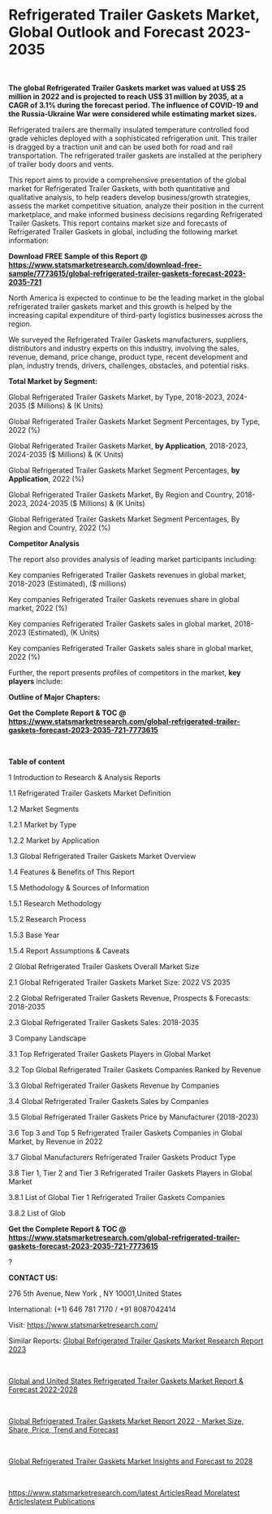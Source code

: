 <h1>Refrigerated Trailer Gaskets Market, Global Outlook and Forecast 2023-2035</h1><br/><p><strong>The global Refrigerated Trailer Gaskets market was valued at US$ 25 million in 2022 and is projected to reach US$ 31 million by 2035, at a <strong>CAGR</strong> of 3.1% during the forecast period. The influence of COVID-19 and the Russia-Ukraine War were considered while estimating market sizes.</strong></p>
 
 
 
 <p>Refrigerated trailers are thermally insulated temperature controlled food grade vehicles deployed with a sophisticated refrigeration unit. This trailer is dragged by a traction unit and can be used both for road and rail transportation. The refrigerated trailer gaskets are installed at the periphery of trailer body doors and vents.</p>
 
 
 
 <p>This report aims to provide a comprehensive presentation of the global market for Refrigerated Trailer Gaskets, with both quantitative and qualitative analysis, to help readers develop business/growth strategies, assess the market competitive situation, analyze their position in the current marketplace, and make informed business decisions regarding Refrigerated Trailer Gaskets. This report contains market size and forecasts of Refrigerated Trailer Gaskets in global, including the following market information:</p>
 
 
 
 <p><strong>Download FREE Sample of this Report @ <a href="https://www.statsmarketresearch.com/download-free-sample/7773615/global-refrigerated-trailer-gaskets-forecast-2023-2035-721">https://www.statsmarketresearch.com/download-free-sample/7773615/global-refrigerated-trailer-gaskets-forecast-2023-2035-721</a></strong></p>
 
 
 
 <p>North America is expected to continue to be the leading market in the global refrigerated trailer gaskets market and this growth is helped by the increasing capital expenditure of third-party logistics businesses across the region.</p>
 
 
 
 <p>We surveyed the Refrigerated Trailer Gaskets manufacturers, suppliers, distributors and industry experts on this industry, involving the sales, revenue, demand, price change, product type, recent development and plan, industry trends, drivers, challenges, obstacles, and potential risks.</p>
 
 
 
 <p><strong>Total Market by Segment:</strong></p>
 
 
 
 <p>Global Refrigerated Trailer Gaskets Market, by Type, 2018-2023, 2024-2035 ($ Millions) & (K Units)</p>
 
 
 
 <p>Global Refrigerated Trailer Gaskets Market Segment Percentages, by Type, 2022 (%)</p>
 
 
 
 <p>Global Refrigerated Trailer Gaskets Market, <strong>by Application</strong>, 2018-2023, 2024-2035 ($ Millions) & (K Units)</p>
 
 
 
 <p>Global Refrigerated Trailer Gaskets Market Segment Percentages, <strong>by Application</strong>, 2022 (%)</p>
 
 
 
 <p>Global Refrigerated Trailer Gaskets Market, By Region and Country, 2018-2023, 2024-2035 ($ Millions) & (K Units)</p>
 
 
 
 <p>Global Refrigerated Trailer Gaskets Market Segment Percentages, By Region and Country, 2022 (%)</p>
 
 
 
 <p><strong>Competitor Analysis</strong></p>
 
 
 
 <p>The report also provides analysis of leading market participants including:</p>
 
 
 
 <p>Key companies Refrigerated Trailer Gaskets revenues in global market, 2018-2023 (Estimated), ($ millions)</p>
 
 
 
 <p>Key companies Refrigerated Trailer Gaskets revenues share in global market, 2022 (%)</p>
 
 
 
 <p>Key companies Refrigerated Trailer Gaskets sales in global market, 2018-2023 (Estimated), (K Units)</p>
 
 
 
 <p>Key companies Refrigerated Trailer Gaskets sales share in global market, 2022 (%)</p>
 
 
 
 <p>Further, the report presents profiles of competitors in the market, <strong>key players</strong> include:</p>
 
 
 
 <p><strong>Outline of Major Chapters:</strong></p>
 
 
 
 <div><b>Get the Complete Report & TOC @ <a href="https://www.statsmarketresearch.com/global-refrigerated-trailer-gaskets-forecast-2023-2035-721-7773615">https://www.statsmarketresearch.com/global-refrigerated-trailer-gaskets-forecast-2023-2035-721-7773615</a></b></div>
 
 
 
 <p><br />
 
 <b>Table of content</b></p>
 
 
 
 <p>1 Introduction to Research & Analysis Reports<br />
 
 1.1 Refrigerated Trailer Gaskets Market Definition<br />
 
 1.2 Market Segments<br />
 
 1.2.1 Market by Type<br />
 
 1.2.2 Market by Application<br />
 
 1.3 Global Refrigerated Trailer Gaskets Market Overview<br />
 
 1.4 Features & Benefits of This Report<br />
 
 1.5 Methodology & Sources of Information<br />
 
 1.5.1 Research Methodology<br />
 
 1.5.2 Research Process<br />
 
 1.5.3 Base Year<br />
 
 1.5.4 Report Assumptions & Caveats<br />
 
 2 Global Refrigerated Trailer Gaskets Overall Market Size<br />
 
 2.1 Global Refrigerated Trailer Gaskets Market Size: 2022 VS 2035<br />
 
 2.2 Global Refrigerated Trailer Gaskets Revenue, Prospects & Forecasts: 2018-2035<br />
 
 2.3 Global Refrigerated Trailer Gaskets Sales: 2018-2035<br />
 
 3 Company Landscape<br />
 
 3.1 Top Refrigerated Trailer Gaskets Players in Global Market<br />
 
 3.2 Top Global Refrigerated Trailer Gaskets Companies Ranked by Revenue<br />
 
 3.3 Global Refrigerated Trailer Gaskets Revenue by Companies<br />
 
 3.4 Global Refrigerated Trailer Gaskets Sales by Companies<br />
 
 3.5 Global Refrigerated Trailer Gaskets Price by Manufacturer (2018-2023)<br />
 
 3.6 Top 3 and Top 5 Refrigerated Trailer Gaskets Companies in Global Market, by Revenue in 2022<br />
 
 3.7 Global Manufacturers Refrigerated Trailer Gaskets Product Type<br />
 
 3.8 Tier 1, Tier 2 and Tier 3 Refrigerated Trailer Gaskets Players in Global Market<br />
 
 3.8.1 List of Global Tier 1 Refrigerated Trailer Gaskets Companies<br />
 
 3.8.2 List of Glob</p>
 
 
 
 <div><b>Get the Complete Report & TOC @ <a href="https://www.statsmarketresearch.com/global-refrigerated-trailer-gaskets-forecast-2023-2035-721-7773615">https://www.statsmarketresearch.com/global-refrigerated-trailer-gaskets-forecast-2023-2035-721-7773615</a></b></div>
 
 
 
 <p>? </p>
 
 
 
 <p><b>CONTACT US:</b><br />
 
 276 5th Avenue, New York , NY 10001,United States<br />
 
 International: (+1) 646 781 7170 / +91 8087042414<br />
 
 Visit: <a href="https://www.statsmarketresearch.com/">https://www.statsmarketresearch.com/</a><br />
 
 Similar Reports: <a href="https://www.statsmarketresearch.com/global-refrigerated-trailer-gaskets-forecast-2023-2035-721-7773615">Global Refrigerated Trailer Gaskets Market Research Report 2023</a><br />
 
 <br />
 
 <a href="https://www.statsmarketresearch.com/global-refrigerated-trailer-gaskets-forecast-2023-2035-721-7773615">Global and United States Refrigerated Trailer Gaskets Market Report & Forecast 2022-2028</a><br />
 
 <br />
 
 <a href="https://www.statsmarketresearch.com/global-refrigerated-trailer-gaskets-forecast-2023-2035-721-7773615">Global Refrigerated Trailer Gaskets Market Report 2022 - Market Size, Share, Price, Trend and Forecast</a><br />
 
 <br />
 
 <a href="https://www.statsmarketresearch.com/global-refrigerated-trailer-gaskets-forecast-2023-2035-721-7773615">Global Refrigerated Trailer Gaskets Market Insights and Forecast to 2028</a><br />
 
 <br />
 
 <a href="https://gyeongbokgung.com">https://www.statsmarketresearch.com/</a><a href="https://hallyeomaritime.com">latest Articles</a><a href="https://jingwansa.com">Read More</a><a href="https://nguoiviet.jp/">latest Articles</a><a href="https://www.intelmarketresearch.com/">latest Publications</a></p>